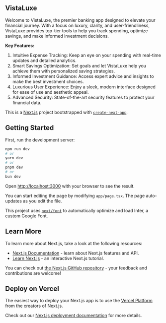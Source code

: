 ## VistaLuxe

Welcome to VistaLuxe, the premier banking app designed to elevate your financial journey. With a focus on luxury, clarity, and user-friendliness, VistaLuxe provides top-tier tools to help you track spending, optimize savings, and make informed investment decisions.

**Key Features:**
1. Intuitive Expense Tracking: Keep an eye on your spending with real-time updates and detailed analytics.
2. Smart Savings Optimization: Set goals and let VistaLuxe help you achieve them with personalized saving strategies.
3. Informed Investment Guidance: Access expert advice and insights to make the best investment choices.
4. Luxurious User Experience: Enjoy a sleek, modern interface designed for ease of use and aesthetic appeal.
5. Advanced Security: State-of-the-art security features to protect your financial data.

This is a [Next.js](https://nextjs.org/) project bootstrapped with [`create-next-app`](https://github.com/vercel/next.js/tree/canary/packages/create-next-app).

## Getting Started

First, run the development server:

```bash
npm run dev
# or
yarn dev
# or
pnpm dev
# or
bun dev
```

Open [http://localhost:3000](http://localhost:3000) with your browser to see the result.

You can start editing the page by modifying `app/page.tsx`. The page auto-updates as you edit the file.

This project uses [`next/font`](https://nextjs.org/docs/basic-features/font-optimization) to automatically optimize and load Inter, a custom Google Font.

## Learn More

To learn more about Next.js, take a look at the following resources:

- [Next.js Documentation](https://nextjs.org/docs) - learn about Next.js features and API.
- [Learn Next.js](https://nextjs.org/learn) - an interactive Next.js tutorial.

You can check out [the Next.js GitHub repository](https://github.com/vercel/next.js/) - your feedback and contributions are welcome!

## Deploy on Vercel

The easiest way to deploy your Next.js app is to use the [Vercel Platform](https://vercel.com/new?utm_medium=default-template&filter=next.js&utm_source=create-next-app&utm_campaign=create-next-app-readme) from the creators of Next.js.

Check out our [Next.js deployment documentation](https://nextjs.org/docs/deployment) for more details.
